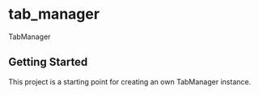 # tab_manager

TabManager

## Getting Started

This project is a starting point for creating an own TabManager instance.
